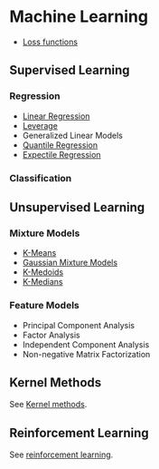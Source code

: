 # Machine Learning

- [Loss functions](machine_learning/loss_functions.md)

## Supervised Learning 

### Regression
- [Linear Regression](machine_learning/supervised/linear_regression.md)
- [Leverage](machine_learning/supervised/leverage.md)
- Generalized Linear Models
- [Quantile Regression](machine_learning/supervised/quantile_regression.md)
- [Expectile Regression](machine_learning/supervised/expectile_regression.md)

### Classification


## Unsupervised Learning

### Mixture Models

- [K-Means](machine_learning/unsupervised/k_means.md)
- [Gaussian Mixture Models](machine_learning/unsupervised/gaussian_mixture_models.md)
- [K-Medoids](machine_learning/unsupervised/k_medoids.md)
- [K-Medians](machine_learning/unsupervised/k_medians.md)

### Feature Models

- Principal Component Analysis
- Factor Analysis
- Independent Component Analysis
- Non-negative Matrix Factorization

## Kernel Methods

See [Kernel methods](kernel_methods.md).

## Reinforcement Learning

See [reinforcement learning](reinforcement_learning.md).

## 